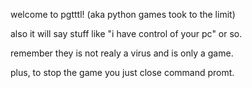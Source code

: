 
welcome to pgtttl! (aka python games took to the limit)

also it will say stuff like "i have control of your pc" or so.

remember they is not realy a virus and is only a game.

plus, to stop the game you just close command promt.


